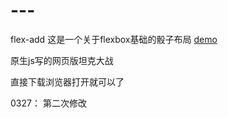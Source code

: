 # ---
 flex-add
这是一个关于flexbox基础的骰子布局
 [demo](http://carryguan.me/flex-add/fb1.html)


原生js写的网页版坦克大战

直接下载浏览器打开就可以了

0327： 第二次修改
